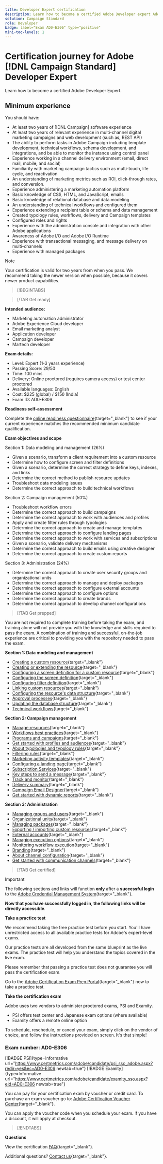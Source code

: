 ```yaml
---
title: Developer Expert certification 
description: Learn how to become a certified Adobe Developer expert Adobe [!DNL Campaign Standard].
solution: Campaign Standard
role: Developer
badge: label="Exam AD0-E306" type="positive"
mini-toc-levels: 1
---
```

# Certification journey for Adobe [!DNL Campaign Standard] Developer Expert

Learn how to become a certified Adobe Developer Expert.

## Minimum experience

You should have:

* At least two years of [!DNL Campaign] software experience
* At least two years of relevant experience in multi-channel digital marketing campaigns and web development (such as, REST API)
* The ability to perform tasks in Adobe Campaign including template development, technical workflows, schema development, and integrations, and be able to monitor the instance using control panel
* Experience working in a channel delivery environment (email, direct mail, mobile, and social)
* Familiarity with marketing campaign tactics such as multi-touch, life cycle, and reactivation
* An understanding of marketing metrics such as ROI, click-through rates, and conversion.
* Experience administering a marketing automation platform
* Basic knowledge of CSS, HTML, and JavaScript, emails
* Basic knowledge of relational database and data modeling
* An understanding of technical workflows and configured them
* Experience extending a recipient table or schema and data management
* Created typology rules, workflows, delivery and Campaign templates
* Configured roles and rights
* Experience with the administration console and integration with other Adobe applications
* Awareness of Adobe I/O and Adobe I/O Runtime
* Experience with transactional messaging, and message delivery on multi-channels
* Experience with managed packages

>[!NOTE]
>
>Your certification is valid for two years from when you pass. We recommend taking the newer version when possible, because it covers newer product capabilities.

>[!BEGINTABS]

>[!TAB Get ready]

**Intended audience:** 

* Marketing automation administrator
* Adobe Experience Cloud developer
* Email marketing analyst
* Application developer
* Campaign developer
* Martech developer

**Exam details:**
  
* Level: Expert (1-3 years experience)
* Passing Score: 29/50
* Time: 100 mins
* Delivery: Online proctored (requires camera access) or test center proctored
* Available languages: English
* Cost: $225 (global) / $150 (India)
* Exam ID: AD0-E306

**Readiness self-assessment**

Complete the [online readiness questionnaire](https://scorpion.caveon.com/launchpad/ad-q-e306-readiness-questionnaire-for-adobe-campaign-standard-developer-expert-exam){target="_blank"} to see if your current experience matches the recommended minimum candidate qualification.

**Exam objectives and scope**

Section 1: Data modeling and management (26%)

* Given a scenario, transform a client requirement into a custom resource
* Determine how to configure screen and filter definitions
* Given a scenario, determine the correct strategy to define keys, indexes, and links
* Determine the correct method to publish resource updates
* Troubleshoot data modeling issues
* Determine the correct approach to build technical workflows

Section 2: Campaign management (50%)

* Troubleshoot workflow errors
* Determine the correct approach to build campaigns
* Determine the correct approach to work with audiences and profiles
* Apply and create filter rules through typologies
* Determine the correct approach to create and manage templates
* Determine the correct approach to configure landing pages
* Determine the correct approach to work with services and subscriptions
* Given a scenario, validate delivery mechanisms
* Determine the correct approach to build emails using creative designer
* Determine the correct approach to create custom reports

Section 3: Administration (24%)

* Determine the correct approach to create user security groups and organizational units
* Determine the correct approach to manage and deploy packages
* Determine the correct approach to configure external accounts
* Determine the correct approach to configure options
* Determine the correct approach to create brands
* Determine the correct approach to develop channel configurations

>[!TAB Get prepped]

You are not required to complete training before taking the exam, and training alone will not provide you with the knowledge and skills required to pass the exam. A combination of training and successful, on-the-job experience are critical to providing you with the repository needed to pass the exam.

**Section 1: Data modeling and management**

* [Creating a custom resource](https://experienceleague.adobe.com/docs/campaign-standard-learn/creating-custom-resources/creating-a-custom-resource.html?lang=en){target="_blank"}
* [Creating or extending the resource](https://experienceleague.adobe.com/docs/campaign-standard/using/developing/adding-or-extending-a-resource/creating-or-extending-the-resource.html?lang=en){target="_blank"}
* [Configuring a screen definition for a custom resource](https://experienceleague.adobe.com/docs/campaign-standard-learn/creating-custom-resources/configuring-a-screen-definition-for-a-custom-resource.html?lang=en){target="_blank"}
* [Configuring the screen definition](https://experienceleague.adobe.com/docs/campaign-standard/using/developing/adding-or-extending-a-resource/configuring-the-screen-definition.html?lang=en){target="_blank"}
* [Configuring filter definition](https://experienceleague.adobe.com/docs/campaign-standard/using/developing/adding-or-extending-a-resource/configuring-filter-definition.html?lang=en){target="_blank"}
* [Linking custom resources](https://experienceleague.adobe.com/docs/campaign-standard-learn/creating-custom-resources/linking-custom-resources.html?lang=en){target="_blank"}
* [Configuring the resource's data structure](https://experienceleague.adobe.com/docs/campaign-standard/using/developing/adding-or-extending-a-resource/configuring-the-resource-s-data-structure.html?lang=en#defining-links-with-other-resources){target="_blank"}
* [Approval processes](https://one.workfront.com/s/learningpath2/approval-processes-in-the-new-workfront-experience-MCG72NHD2HPJGZBD7ANMBBNORGBM){target="_blank"}
* [Updating the database structure](https://experienceleague.adobe.com/docs/campaign-standard/using/developing/adding-or-extending-a-resource/updating-the-database-structure.html?lang=en){target="_blank"}
* [Technical workflows](https://experienceleague.adobe.com/docs/campaign-standard/using/administrating/application-settings/technical-workflows.html?lang=en){target="_blank"}

**Section 2: Campaign management**

* [Manage resources](https://one.workfront.com/s/document-item?bundleId=the-new-workfront-experience&topicId=Content%2FResource_Mgmt%2F_manage-resources.htm&_LANG=en){target="_blank"}
* [Workflows best practices](https://experienceleague.adobe.com/docs/campaign-standard/using/managing-processes-and-data/workflow-general-operation/best-practices-workflows.html?lang=en){target="_blank"}
* [Programs and campaigns](https://experienceleague.adobe.com/docs/campaign-standard/using/getting-started/marketing-plans/programs-and-campaigns.html?lang=en){target="_blank"}
* [Get started with profiles and audiences](https://experienceleague.adobe.com/docs/campaign-standard/using/profiles-and-audiences/get-started-profiles-and-audiences.html?lang=en){target="_blank"}
* [About typologies and typology rules](https://experienceleague.adobe.com/docs/campaign-standard/using/testing-and-sending/working-with-typology-rules/about-typology-rules.html?lang=en){target="_blank"}
* [Filtering rules](https://experienceleague.adobe.com/docs/campaign-standard/using/testing-and-sending/working-with-typology-rules/filtering-rules.html?lang=en){target="_blank"}
* [Marketing activity templates](https://experienceleague.adobe.com/docs/campaign-standard/using/getting-started/marketing-plans/marketing-activity-templates.html?lang=en){target="_blank"}
* [Configuring a landing page](https://experienceleague.adobe.com/docs/campaign-standard/using/communication-channels/landing-pages/configuring-landing-page.html?lang=en){target="_blank"}
* [Subscription Services](https://experienceleague.adobe.com/docs/campaign-standard/using/managing-processes-and-data/data-management-activities/subscription-services.html?lang=en){target="_blank"}
* [Key steps to send a message](https://experienceleague.adobe.com/docs/campaign-standard/using/communication-channels/about-communication-channels/key-steps-to-send-a-message.html?lang=en){target="_blank"}
* [Track and monitor](https://experienceleague.adobe.com/docs/campaign-standard/using/communication-channels/delivery-bestpractices/track-and-monitor.html?lang=en){target="_blank"}
* [Delivery summary](https://experienceleague.adobe.com/docs/campaign-standard/using/reporting/list-of-reports/delivery-summary.html?lang=en){target="_blank"}
* [Campaign Email Designer](https://experienceleague.adobe.com/docs/campaign-standard/using/designing-content/designing-content-in-adobe-campaign.html?lang=en){target="_blank"}
* [Get started with dynamic reports](https://experienceleague.adobe.com/docs/campaign-standard/using/reporting/about-reporting/about-dynamic-reports.html?lang=en){target="_blank"}

**Section 3: Administration**

* [Managing groups and users](https://experienceleague.adobe.com/docs/campaign-standard/using/administrating/users-and-security/managing-groups-and-users.html?lang=en){target="_blank"}
* [Organizational units](https://experienceleague.adobe.com/docs/campaign-standard/using/administrating/users-and-security/organizational-units.html?lang=en){target="_blank"}
* [Managing packages](https://experienceleague.adobe.com/docs/campaign-standard/using/managing-processes-and-data/importing-and-exporting-data/managing-packages.html?lang=en){target="_blank"}
* [Exporting / importing custom resources](https://experienceleague.adobe.com/docs/campaign-standard/using/managing-processes-and-data/importing-and-exporting-data/exporting-importing-custom-resources.html?lang=en){target="_blank"}
* [External accounts](https://experienceleague.adobe.com/docs/campaign-standard/using/administrating/application-settings/external-accounts.html?lang=en){target="_blank"}
* [Managing execution options](https://experienceleague.adobe.com/docs/campaign-standard/using/managing-processes-and-data/executing-a-workflow/managing-execution-options.html?lang=en){target="_blank"}
* [Monitoring workflow execution](https://experienceleague.adobe.com/docs/campaign-standard/using/managing-processes-and-data/executing-a-workflow/monitoring-workflow-execution.html?lang=en){target="_blank"}
* [Branding](https://experienceleague.adobe.com/docs/campaign-standard/using/administrating/application-settings/branding.html?lang=en){target="_blank"}
* [About channel configuration](https://experienceleague.adobe.com/docs/campaign-standard/using/administrating/configuring-channels/about-channel-configuration.html?lang=en){target="_blank"}
* [Get started with communication channels](https://experienceleague.adobe.com/docs/campaign-standard/using/communication-channels/get-started-communication-channels.html?lang=en){target="_blank"}

>[!TAB Get certified]

>[!IMPORTANT]
>
>The following sections and links will function **only**  after a **successful login** to the [Adobe Credential Management System](http://www.certmetrics.com/adobe){target="_blank"}. 


**Now that you have successfully logged in, the following links will be directly accessible.**

**Take a practice test**

We recommend taking the free practice test before you start. You'll have unrestricted access to all available practice tests for Adobe's expert-level exams.

Our practice tests are all developed from the same blueprint as the live exams. The practice test will help you understand the topics covered in the live exam.

Please remember that passing a practice test does not guarantee you will pass the certification exam.

Go to the [Adobe Certification Exam Prep Portal](https://www.certmetrics.com/adobe/candidate/gmetrix_sso.aspx){target="_blank"} now to take a practice test.

**Take the certification exam**

Adobe uses two vendors to administer proctored exams, PSI and Examity.

* PSI offers test center and Japanese exam options (where available)
* Examity offers a remote online option

To schedule, reschedule, or cancel your exam, simply click on the vendor of choice, and follow the instructions provided on screen. It's that simple!

### Exam number: AD0-E306

[!BADGE PSI]{type=Informative url="https://www.certmetrics.com/adobe/candidate/psi_sso_adobe.aspx?redir=yes&ec=AD0-E306 newtab=true"} [!BADGE Examity]{type=Informative url="https://www.certmetrics.com/adobe/candidate/examity_sso.aspx?eid=AD0-E306 newtab=true"}

You can pay for your certification exam by voucher or credit card. To purchase an exam voucher go to: [Adobe Certification Voucher Center](https://market.xvoucher.com/adobe/global){target="_blank"}. 

You can apply the voucher code when you schedule your exam. If you have a discount, it will apply at checkout.

>[!ENDTABS]

**Questions**

View the certification [FAQ](https://experienceleague.adobe.com/docs/certification/certification/faq.html?lang=en){target="_blank"}.

Additional questions? [Contact us](mailto:certif@adobe.com){target="_blank"}.
